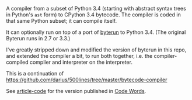 A compiler from a subset of Python 3.4 (starting with abstract syntax
trees in Python's `ast` form) to CPython 3.4 bytecode. The compiler is
coded in that same Python subset; it can compile itself.

It can optionally run on top of a port of
[byterun](https://github.com/nedbat/byterun) to Python 3.4. (The
original Byterun runs in 2.7 or 3.3.)

I've greatly stripped down and modified the version of byterun in this
repo, and extended the compiler a bit, to run both together, i.e. the
compiler-compiled compiler and interpreter on the interpreter.

This is a continuation of
https://github.com/darius/500lines/tree/master/bytecode-compiler

See
[article-code](https://github.com/darius/tailbiter/tree/master/article-code)
for the version published in [Code Words](https://codewords.recurse.com/issues/seven).